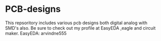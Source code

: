 # PCB-designs
This repsoritory includes various pcb designs both digital analog with SMD's also.
Be sure to check out my profile at EasyEDA ,eagle and circuit maker.
EasyEDA: arvindne555
